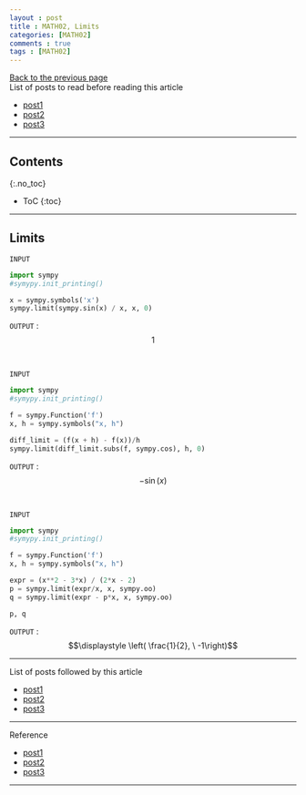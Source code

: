 ```yaml
---
layout : post
title : MATH02, Limits
categories: [MATH02]
comments : true
tags : [MATH02]
---
```

[Back to the previous page](https://userdyk-github.github.io/Study.html) <br>
List of posts to read before reading this article
- <a href='https://userdyk-github.github.io/'>post1</a>
- <a href='https://userdyk-github.github.io/'>post2</a>
- <a href='https://userdyk-github.github.io/'>post3</a>

---

## Contents
{:.no_toc}

* ToC
{:toc}

<hr class="division1">

## Limits

`INPUT`
```python
import sympy
#symypy.init_printing()

x = sympy.symbols('x')
sympy.limit(sympy.sin(x) / x, x, 0)
```

`OUTPUT` : <span class='jb-small'>$$1$$</span>

<br>

`INPUT`
```python
import sympy
#symypy.init_printing()

f = sympy.Function('f')
x, h = sympy.symbols("x, h")

diff_limit = (f(x + h) - f(x))/h
sympy.limit(diff_limit.subs(f, sympy.cos), h, 0)
```

`OUTPUT` : <span class='jb-small'>$$- \sin{\left (x \right )}$$</span>

<br>

`INPUT`
```python
import sympy
#symypy.init_printing()

f = sympy.Function('f')
x, h = sympy.symbols("x, h")

expr = (x**2 - 3*x) / (2*x - 2)
p = sympy.limit(expr/x, x, sympy.oo)
q = sympy.limit(expr - p*x, x, sympy.oo)

p, q
```

`OUTPUT` : <span class='jb-small'>$$\displaystyle \left( \frac{1}{2}, \  -1\right)$$</span>

<hr class="division1">

List of posts followed by this article
- [post1](https://userdyk-github.github.io/)
- <a href='https://userdyk-github.github.io/'>post2</a>
- <a href='https://userdyk-github.github.io/'>post3</a>

---

Reference
- [post1](https://userdyk-github.github.io/)
- <a href='https://userdyk-github.github.io/'>post2</a>
- <a href='https://userdyk-github.github.io/'>post3</a>

---
